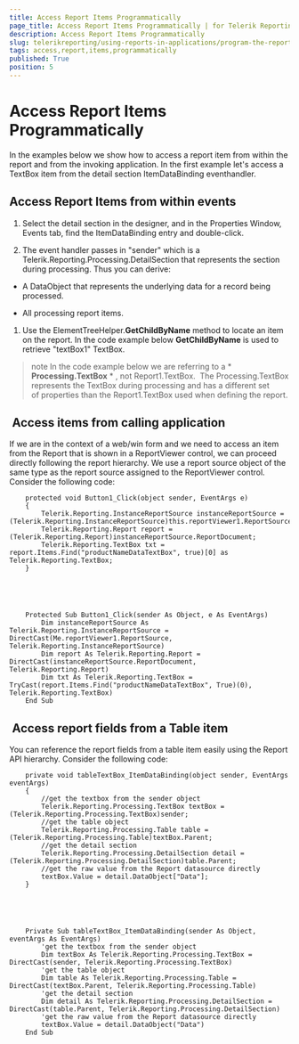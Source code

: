 ```yaml
---
title: Access Report Items Programmatically
page_title: Access Report Items Programmatically | for Telerik Reporting Documentation
description: Access Report Items Programmatically
slug: telerikreporting/using-reports-in-applications/program-the-report-definition/access-report-items-programmatically
tags: access,report,items,programmatically
published: True
position: 5
---
```


# Access Report Items Programmatically



In the examples below we show how to access a report item from within the report and from the invoking application.
    	In the first example let's access a TextBox item from the detail section ItemDataBinding eventhandler.

## Access Report Items from within events

1. Select the detail section in the designer, and in the Properties Window, Events tab, find the ItemDataBinding entry and double-click.

1. The event handler passes in "sender" which is a Telerik.Reporting.Processing.DetailSection that 
        	represents the section during processing. Thus you can derive:

* A DataObject that represents the underlying data for a record being processed.

* All processing report items.

1. Use the ElementTreeHelper.__GetChildByName__ method to locate an item on the 
        	report. In the code example below __GetChildByName__ is used to retrieve "textBox1" TextBox.

>note In the code example below we are referring to a * __Processing.TextBox__ * , not Report1.TextBox.  The Processing.TextBox represents the TextBox during processing and has a different set of properties than the Report1.TextBox used when defining the report.
>


	



	



##  Access items from calling application

If we are in the context of a web/win form and we need to access an item from the Report that is shown in a ReportViewer control, we can proceed directly following the report hierarchy. We use a report source object of the same type as the report source assigned to the ReportViewer control. Consider the following code:

	
		protected void Button1_Click(object sender, EventArgs e)
		{
			Telerik.Reporting.InstanceReportSource instanceReportSource = (Telerik.Reporting.InstanceReportSource)this.reportViewer1.ReportSource;
			Telerik.Reporting.Report report = (Telerik.Reporting.Report)instanceReportSource.ReportDocument;
			Telerik.Reporting.TextBox txt = report.Items.Find("productNameDataTextBox", true)[0] as Telerik.Reporting.TextBox;
		}
		



	
		Protected Sub Button1_Click(sender As Object, e As EventArgs)
			Dim instanceReportSource As Telerik.Reporting.InstanceReportSource = DirectCast(Me.reportViewer1.ReportSource, Telerik.Reporting.InstanceReportSource)
			Dim report As Telerik.Reporting.Report = DirectCast(instanceReportSource.ReportDocument, Telerik.Reporting.Report)
			Dim txt As Telerik.Reporting.TextBox = TryCast(report.Items.Find("productNameDataTextBox", True)(0), Telerik.Reporting.TextBox)
		End Sub
		



##  Access report fields from a Table item

You can reference the report fields from a table item easily using the Report API hierarchy. Consider the following code:

	
        private void tableTextBox_ItemDataBinding(object sender, EventArgs eventArgs)
        {
            //get the textbox from the sender object            
            Telerik.Reporting.Processing.TextBox textBox = (Telerik.Reporting.Processing.TextBox)sender;
            //get the table object
            Telerik.Reporting.Processing.Table table = (Telerik.Reporting.Processing.Table)textBox.Parent;
            //get the detail section
            Telerik.Reporting.Processing.DetailSection detail = (Telerik.Reporting.Processing.DetailSection)table.Parent;
            //get the raw value from the Report datasource directly
            textBox.Value = detail.DataObject["Data"];
        }
		



	
		Private Sub tableTextBox_ItemDataBinding(sender As Object, eventArgs As EventArgs)
            'get the textbox from the sender object            
            Dim textBox As Telerik.Reporting.Processing.TextBox = DirectCast(sender, Telerik.Reporting.Processing.TextBox)
            'get the table object
            Dim table As Telerik.Reporting.Processing.Table = DirectCast(textBox.Parent, Telerik.Reporting.Processing.Table)
            'get the detail section
            Dim detail As Telerik.Reporting.Processing.DetailSection = DirectCast(table.Parent, Telerik.Reporting.Processing.DetailSection)
            'get the raw value from the Report datasource directly
            textBox.Value = detail.DataObject("Data")
		End Sub
		


